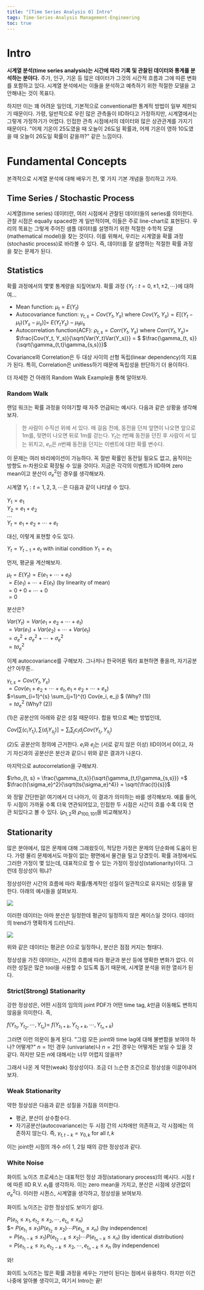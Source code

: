 ```yaml
---
title: "[Time Series Analysis 0] Intro"
tags: Time-Series-Analysis Management-Engineering
toc: true
---
```


# Intro
**시계열 분석(time series analysis)는 시간에 따라 기록 및 관찰된 데이터와 통계를 분석하는 분야다.** 주가, 인구, 기온 등 많은 데이터가 그것의 시간적 흐름과 그에 따른 변화를 포함하고 있다. 시계열 분석에서는 이들을 분석하고 예측하기 위한 적절한 모델을 고안해내는 것이 목표다.

하지만 이는 꽤 어려운 일인데, 기본적으로 conventional한 통계적 방법이 일부 제한되기 때문이다. 가령, 일반적으로 우린 많은 관측들이 IID하다고 가정하지만, 시계열에서는 그렇게 가정하기가 어렵다. 인접한 관측 시점에서의 데이터와 많은 상관관계를 가지기 때문이다. "어제 기온이 25도였을 때 오늘이 26도일 확률과, 어제 기온이 영하 10도였을 때 오늘이 26도일 확률이 같을까?" 같은 느낌이다.


# Fundamental Concepts
본격적으로 시계열 분석에 대해 배우기 전, 몇 가지 기본 개념을 정리하고 가자.

## Time Series / Stochastic Process
시계열(time series) 데이터란, 여러 시점에서 관찰된 데이터들의 series를 의미한다. 관찰 시점은 equally spaced한 게 일반적이며, 이들은 주로 line-chart로 표현된다. 우리의 목표는 그렇게 주어진 샘플 데이터를 설명하기 위한 적절한 수학적 모델(mathematical model)을 찾는 것이다. 이를 위해서, 우리는 시계열을 확률 과정(stochastic process)로 바라볼 수 있다. 즉, 데이터를 잘 설명하는 적절한 확률 과정을 찾는 문제가 된다.

## Statistics
확률 과정에서의 몇몇 통계량을 되짚어보자. 확률 과정 $\{Y_t: t = 0, \pm 1, \pm 2, \cdots \}$에 대하여...

- Mean function: $\mu_t = E(Y_t)$
- Autocovariance function: $\gamma_{t, s} = Cov(Y_t, Y_s)$ where $Cov(Y_t, Y_s) = E[(Y_t - \mu_t)(Y_s - \mu_s)] =$ $E(Y_tY_s) - \mu_t\mu_s$
- Autocorrelation function(ACF): $\rho_{t, s} = Corr(Y_t, Y_s)$ where $Corr(Y_t, Y_s) =$ $\frac{Cov(Y_t, Y_s)}{\sqrt{Var(Y_t)Var(Y_s)}} = $ $\frac{\gamma_{t, s}}{\sqrt{\gamma_{t,t}\gamma_{s,s}}}$

Covariance와 Correlation은 두 대상 사이의 선형 독립(linear dependency)의 지표가 된다. 특히, Correlation은 unitless하기 때문에 독립성을 판단하기 더 용이하다.

더 자세한 건 아래의 Random Walk Example을 통해 알아보자.

### Random Walk
랜덤 워크는 확률 과정을 이야기할 때 자주 언급되는 예시다. 다음과 같은 상황을 생각해보자.

> 한 사람이 수직선 위에 서 있다. 매 걸음 전에, 동전을 던져 앞면이 나오면 앞으로 1m를, 뒷면이 나오면 뒤로 1m를 걷는다. $Y_t$는 $t$번째 동전을 던진 후 사람이 서 있는 위치고, $e_n$은 $n$번째 동전을 던지는 이벤트에 대한 확률 변수다.

이 문제는 여러 바리에이션이 가능하다. 꼭 절반 확률인 동전일 필요도 없고, 움직이는 방향도 n-차원으로 확장될 수 있을 것이다. 지금은 각각의 이벤트가 IID하며 zero mean이고 분산이 ${\sigma_e}^2$인 경우를 생각해보자.

시계열 ${Y_t: t = 1, 2, 3, \cdots}$은 다음과 같이 나타낼 수 있다.

$Y_1 = e_1$
<br>$Y_2 = e_1 + e_2$
<br>$\cdots$
<br>$Y_t = e_1 + e_2 + \cdots + e_t$

대신, 이렇게 표현할 수도 있다.

$Y_t = Y_{t-1} + e_t$ with initial condition $Y_1 = e_1$

먼저, 평균을 계산해보자.

$\mu_t = E(Y_t) = E(e_1 + \cdots + e_t)$
<br>$= E(e_1) + \cdots + E(e_t)$ (by linearity of mean)
<br>$= 0+0+\cdots + 0$
<br>$=0$

분산은?

$Var(Y_t) = Var(e_1 + e_2 + \cdots + e_t)$
<br>$=Var(e_1) + Var(e_2) + \cdots + Var(e_t)$
<br>$={\sigma_e}^2 +{\sigma_e}^2 + \cdots + {\sigma_e}^2$
<br>$=t{\sigma_e}^2$

이제 autocovariance를 구해보자. 그나저나 한국어론 뭐라 표현하면 좋을까, 자기공분산? 아무튼..

$\gamma_{t, s} = Cov(Y_t, Y_s)$
<br> $=Cov(e_1 + e_2 + \cdots + e_t, e_1 + e_2 + \cdots + e_s)$
<br> $=\sum_{i=1}^{s} \sum_{j=1}^{t} Cov(e_i, e_j) $ (Why? (1))
<br> $=t{\sigma_e}^2$ (Why? (2))

(1)은 공분산의 아래와 같은 성질 때문이다. 합을 밖으로 빼는 방법인데,

$Cov[\sum(c_iY_{t_i}), \sum(d_jY_{s_j})] = \sum_i \sum_j c_id_j Cov(Y_{t_i}, Y_{s_j})$

(2)도 공분산의 정의에 근거한다. $e_i$와 $e_j$는 (서로 같지 않은 이상) IID이어서 0이고, 자기 자신과의 공분산은 분산과 같으니 위와 같은 결과가 나온다.

마지막으로 autocorrelation을 구해보자.

$\rho_{t, s} = \frac{\gamma_{t,s}}{\sqrt{\gamma_{t,t}\gamma_{s,s}}} =$ $\frac{t{\sigma_e}^2}{\sqrt{ts{\sigma_e}^4}} = \sqrt{\frac{t}{s}}$

와 정말 간단한걸! 여기에서 더 나아가, 이 결과가 의미하는 바를 생각해보자. 예를 들어, 두 시점이 가까울 수록 더욱 연관되어있고, 인접한 두 시점은 시간이 흐를 수록 더욱 연관 되있다고 볼 수 있다. ($\rho_{1,2}$와 $\rho_{100,101}$을 비교해보자.)


## Stationarity
많은 분야에서, 많은 문제에 대해 그래왔듯이, 적당한 가정은 문제의 단순화에 도움이 된다. 가령 물리 문제에서도 마찰이 없는 평면에서 물건을 밀고 당겼듯이. 확률 과정에서도 그러한 가정이 몇 있는데, 대표적으로 할 수 있는 가정이 정상성(stationarity)이다. 그런데 정상성이 뭐냐?

정상성이란 시간의 흐름에 따라 확률/통계적인 성질이 일관적으로 유지되는 성질을 말한다. 아래의 예시들을 살펴보자.

![](/imgs/mge/tsa1.png)

이러한 데이터는 아마 분산은 일정한데 평균이 일정하지 않은 케이스일 것이다. 데이터의 trend가 명확하게 드러난다.

![](/imgs/mge/tsa2.png)

위와 같은 데이터는 평균은 0으로 일정하나, 분산은 점점 커지는 형태다.

정상성을 가진 데이터는, 시간의 흐름에 따라 평균과 분산 등에 명확한 변화가 없다. 이러한 성질은 많은 tool을 사용할 수 있도록 돕기 때문에, 시계열 분석을 위한 열쇠가 된다.

### Strict(Strong) Stationarity
강한 정상성은, 어떤 시점의 임의의 joint PDF가 어떤 time tag, $k$만큼 이동해도 변하지 않음을 의미한다. 즉,

$f(Y_{t_1}, Y_{t_2}, \cdots, Y_{t_n}) =$ $f(Y_{t_1+k}, Y_{t_2+k}, \cdots, Y_{t_n+k})$

그러면 이런 의문이 들게 된다. "그럼 모든 joint와 time lag에 대해 불변함을 보여야 하나? 어떻게?" $n=1$인 경우 (univariate)나 $n=2$인 경우는 어떻게든 보일 수 있을 것 같다. 하지만 모든 $n$에 대해서는 너무 어렵지 않을까?

그래서 나온 게 약한(weak) 정상성이다. 조금 더 느슨한 조건으로 정상성을 이끌어내어 보자.

### Weak Stationarity
약한 정상성은 다음과 같은 성질을 가짐을 의미한다.

- 평균, 분산이 상수함수다.
- 자기공분산(autocovariance)는 두 시점 간의 시차에만 의존하고, 각 시점에는 의존하지 않는다. 즉, $\gamma_{t, t-k} = \gamma_{0, k}$ for all $t, k$

이는 joint한 시점의 개수 $n$이 1, 2일 때의 강한 정상성과 같다.


### White Noise
화이트 노이즈 프로세스는 대표적인 정상 과정(stationary process)의 예시다. 시점 $t$에 따른 IID R.V. $e_t$를 생각하자. 이는 zero mean을 가지고, 분산은 시점에 상관없이 ${\sigma_e}^2$다. 이러한 시퀀스, 시계열을 생각하고, 정상성을 보여보자.

화이트 노이즈는 강한 정상성도 보이기 쉽다.

$P(e_{t_1} \le x_1, e_{t_2} \le x_2, \cdots, e_{t_n} \le x_n)$
<br>$= $P(e_{t_1} \le x_1)P(e_{t_2} \le x_2) \cdots P(e_{t_n} \le x_n)$ (by independence)
<br>$= P(e_{t_1 -k} \le x_1)P(e_{t_2 -k} \le x_2) \cdots P(e_{t_n -k} \le x_n)$ (by identical distribution)
<br>$=P(e_{t_1-k}\le x_1, e_{t_2-k}\le x_2, \cdots, e_{t_n-k}\le x_n$ (by independence)

와! 

화이트 노이즈는 많은 확률 과정을 세우는 기반이 된다는 점에서 유용하다. 하지만 이건 나중에 알아볼 생각이고, 여기서 Intro는 끝!


